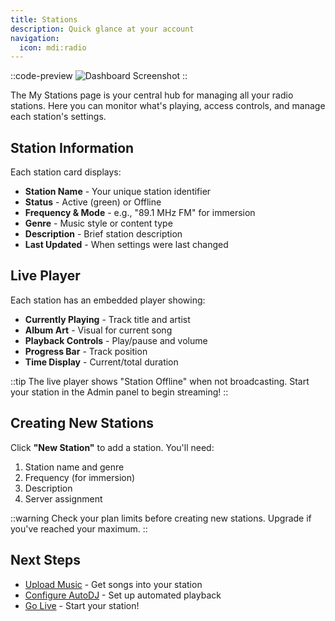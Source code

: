 ```yaml
---
title: Stations
description: Quick glance at your account
navigation:
  icon: mdi:radio
---
```

::code-preview
![Dashboard Screenshot](/stations.webp)
::

The My Stations page is your central hub for managing all your radio stations. Here you can monitor what's playing, access controls, and manage each station's settings.

## Station Information

Each station card displays:

- **Station Name** - Your unique station identifier
- **Status** - Active (green) or Offline
- **Frequency & Mode** - e.g., "89.1 MHz FM" for immersion
- **Genre** - Music style or content type
- **Description** - Brief station description
- **Last Updated** - When settings were last changed

## Live Player

Each station has an embedded player showing:

- **Currently Playing** - Track title and artist
- **Album Art** - Visual for current song
- **Playback Controls** - Play/pause and volume
- **Progress Bar** - Track position
- **Time Display** - Current/total duration

::tip
The live player shows "Station Offline" when not broadcasting. Start your station in the Admin panel to begin streaming!
::


## Creating New Stations

Click **"New Station"** to add a station. You'll need:
1. Station name and genre
2. Frequency (for immersion)
3. Description
4. Server assignment

::warning
Check your plan limits before creating new stations. Upgrade if you've reached your maximum.
::

## Next Steps

- [Upload Music](/getting-started/station-setup/upload-music) - Get songs into your station
- [Configure AutoDJ](/getting-started/station-setup/autodj) - Set up automated playback
- [Go Live](/getting-started/station-setup/start-station) - Start your station!
